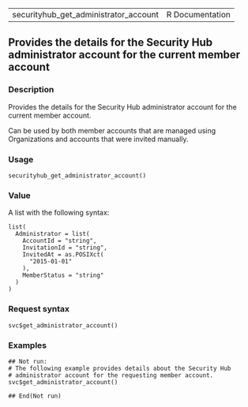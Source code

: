 <table style="width: 100%;">
<tbody>
<tr class="odd">
<td>securityhub_get_administrator_account</td>
<td style="text-align: right;">R Documentation</td>
</tr>
</tbody>
</table>

## Provides the details for the Security Hub administrator account for the current member account

### Description

Provides the details for the Security Hub administrator account for the
current member account.

Can be used by both member accounts that are managed using Organizations
and accounts that were invited manually.

### Usage

    securityhub_get_administrator_account()

### Value

A list with the following syntax:

    list(
      Administrator = list(
        AccountId = "string",
        InvitationId = "string",
        InvitedAt = as.POSIXct(
          "2015-01-01"
        ),
        MemberStatus = "string"
      )
    )

### Request syntax

    svc$get_administrator_account()

### Examples

    ## Not run: 
    # The following example provides details about the Security Hub
    # administrator account for the requesting member account.
    svc$get_administrator_account()

    ## End(Not run)
